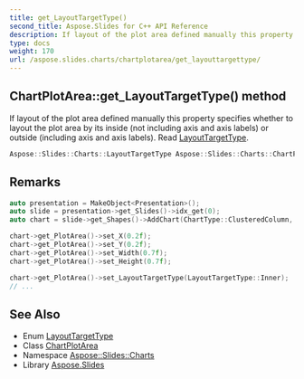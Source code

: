 ```yaml
---
title: get_LayoutTargetType()
second_title: Aspose.Slides for C++ API Reference
description: If layout of the plot area defined manually this property specifies whether to layout the plot area by its inside (not including axis and axis labels) or outside (including axis and axis labels). Read LayoutTargetType.
type: docs
weight: 170
url: /aspose.slides.charts/chartplotarea/get_layouttargettype/
---
```

## ChartPlotArea::get_LayoutTargetType() method


If layout of the plot area defined manually this property specifies whether to layout the plot area by its inside (not including axis and axis labels) or outside (including axis and axis labels). Read [LayoutTargetType](../../layouttargettype/).

```cpp
Aspose::Slides::Charts::LayoutTargetType Aspose::Slides::Charts::ChartPlotArea::get_LayoutTargetType() override
```

## Remarks



```cpp
auto presentation = MakeObject<Presentation>();
auto slide = presentation->get_Slides()->idx_get(0);
auto chart = slide->get_Shapes()->AddChart(ChartType::ClusteredColumn, 20.0f, 100.0f, 600.0f, 400.0f);

chart->get_PlotArea()->set_X(0.2f);
chart->get_PlotArea()->set_Y(0.2f);
chart->get_PlotArea()->set_Width(0.7f);
chart->get_PlotArea()->set_Height(0.7f);

chart->get_PlotArea()->set_LayoutTargetType(LayoutTargetType::Inner);
// ...
```

## See Also

* Enum [LayoutTargetType](../../layouttargettype/)
* Class [ChartPlotArea](../)
* Namespace [Aspose::Slides::Charts](../../)
* Library [Aspose.Slides](../../../)